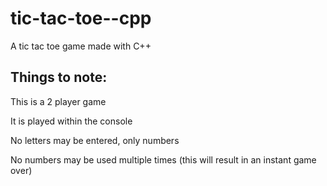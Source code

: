 # tic-tac-toe--cpp
A tic tac toe game made with C++

## Things to note:
This is a 2 player game

It is played within the console

No letters may be entered, only numbers

No numbers may be used multiple times (this will result in an instant game over)
